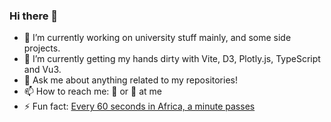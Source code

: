 ### Hi there 👋
- 🔭 I’m currently working on university stuff mainly, and some side projects.
- 🌱 I’m currently getting my hands dirty with Vite, D3, Plotly.js, TypeScript and Vu3.
- 💬 Ask me about anything related to my repositories!
- 📫 How to reach me: 🐥 or 📧 at me
- ⚡ Fun fact: [Every 60 seconds in Africa, a minute passes](https://media.giphy.com/media/KzyMcEfDh4Jiw/giphy.gif)
<!--
**mzamayias/mzamayias** is a ✨ _special_ ✨ repository because its `README.md` (this file) appears on your GitHub profile.

Here are some ideas to get you started:
- 👯 I’m looking to collaborate on ...
- 🤔 I’m looking for help with 
- 😄 Pronouns: ...
-->
